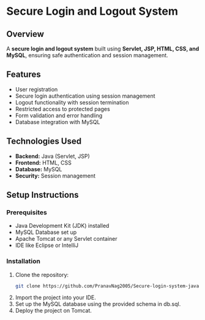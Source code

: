 # Secure Login and Logout System

## Overview
A **secure login and logout system** built using **Servlet, JSP, HTML, CSS, and MySQL**, ensuring safe authentication and session management.

## Features
- User registration 
- Secure login authentication using session management  
- Logout functionality with session termination  
- Restricted access to protected pages  
- Form validation and error handling  
- Database integration with MySQL  

## Technologies Used
- **Backend:** Java (Servlet, JSP)  
- **Frontend:** HTML, CSS  
- **Database:** MySQL  
- **Security:** Session management  

## Setup Instructions
### Prerequisites
- Java Development Kit (JDK) installed  
- MySQL Database set up  
- Apache Tomcat or any Servlet container  
- IDE like Eclipse or IntelliJ  

### Installation
1. Clone the repository:
   ```bash
   git clone https://github.com/PranavNag2005/Secure-login-system-java
2. Import the project into your IDE.
3. Set up the MySQL database using the provided schema in db.sql.
4. Deploy the project on Tomcat.
